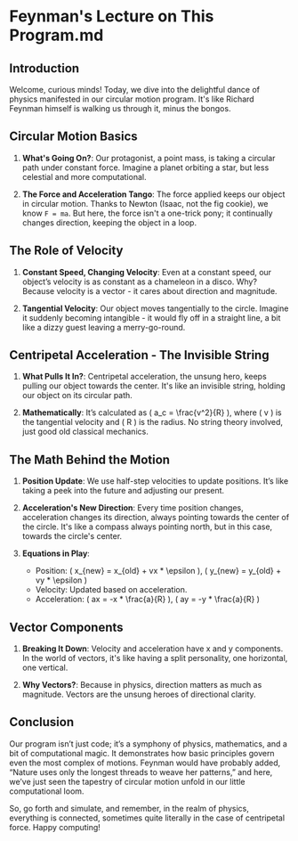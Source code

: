 # Feynman's Lecture on This Program.md

## Introduction
Welcome, curious minds! Today, we dive into the delightful dance of physics manifested in our circular motion program. It's like Richard Feynman himself is walking us through it, minus the bongos.

## Circular Motion Basics
1. **What's Going On?**: Our protagonist, a point mass, is taking a circular path under constant force. Imagine a planet orbiting a star, but less celestial and more computational.

2. **The Force and Acceleration Tango**: The force applied keeps our object in circular motion. Thanks to Newton (Isaac, not the fig cookie), we know `F = ma`. But here, the force isn't a one-trick pony; it continually changes direction, keeping the object in a loop.

## The Role of Velocity
1. **Constant Speed, Changing Velocity**: Even at a constant speed, our object’s velocity is as constant as a chameleon in a disco. Why? Because velocity is a vector - it cares about direction and magnitude.

2. **Tangential Velocity**: Our object moves tangentially to the circle. Imagine it suddenly becoming intangible - it would fly off in a straight line, a bit like a dizzy guest leaving a merry-go-round.

## Centripetal Acceleration - The Invisible String
1. **What Pulls It In?**: Centripetal acceleration, the unsung hero, keeps pulling our object towards the center. It's like an invisible string, holding our object on its circular path.

2. **Mathematically**: It’s calculated as \( a_c = \frac{v^2}{R} \), where \( v \) is the tangential velocity and \( R \) is the radius. No string theory involved, just good old classical mechanics.

## The Math Behind the Motion
1. **Position Update**: We use half-step velocities to update positions. It’s like taking a peek into the future and adjusting our present.

2. **Acceleration's New Direction**: Every time position changes, acceleration changes its direction, always pointing towards the center of the circle. It's like a compass always pointing north, but in this case, towards the circle's center.

3. **Equations in Play**:
   - Position: \( x_{new} = x_{old} + vx * \epsilon \), \( y_{new} = y_{old} + vy * \epsilon \)
   - Velocity: Updated based on acceleration.
   - Acceleration: \( ax = -x * \frac{a}{R} \), \( ay = -y * \frac{a}{R} \)

## Vector Components
1. **Breaking It Down**: Velocity and acceleration have x and y components. In the world of vectors, it's like having a split personality, one horizontal, one vertical.

2. **Why Vectors?**: Because in physics, direction matters as much as magnitude. Vectors are the unsung heroes of directional clarity.

## Conclusion
Our program isn’t just code; it’s a symphony of physics, mathematics, and a bit of computational magic. It demonstrates how basic principles govern even the most complex of motions. Feynman would have probably added, “Nature uses only the longest threads to weave her patterns,” and here, we’ve just seen the tapestry of circular motion unfold in our little computational loom.

So, go forth and simulate, and remember, in the realm of physics, everything is connected, sometimes quite literally in the case of centripetal force. Happy computing!
